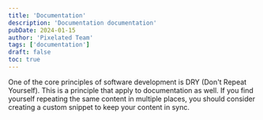 ```yaml
---
title: 'Documentation'
description: 'Documentation documentation'
pubDate: 2024-01-15
author: 'Pixelated Team'
tags: ['documentation']
draft: false
toc: true
---
```


One of the core principles of software development is DRY (Don't Repeat
Yourself). This is a principle that apply to documentation as
well. If you find yourself repeating the same content in multiple places, you
should consider creating a custom snippet to keep your content in sync.
